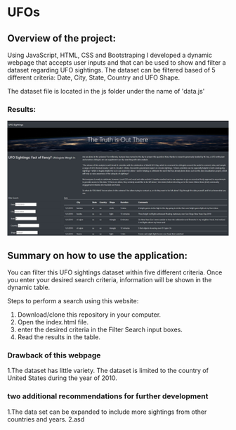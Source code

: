 # UFOs
## Overview of the project:
Using JavaScript, HTML, CSS and Bootstraping I developed a dynamic webpage that accepts user inputs and that can be used to show and filter a dataset regarding UFO sightings. The dataset can be filtered based of 5 different criteria: Date, City, State, Country and UFO Shape. 

The dataset file is located in the js folder under the name of 'data.js'


### Results:
![](/static/images/results.jpg)


## Summary on how to use the application:
You can filter this UFO sightings dataset within five different criteria. Once you enter your desired search criteria, information will be shown in the dynamic table. 

Steps to perform a search using this website:
1. Download/clone this repository in your computer.
2. Open the index.html file.
3. enter the desired criteria in the Filter Search input boxes.
4. Read the results in the table.


### Drawback of this webpage
1.The dataset has little variety. The dataset is limited to the country of United States during the year of 2010.

### two additional recommendations for further development
1.The data set can be expanded to include more sightings from other countries and years.
2.asd
